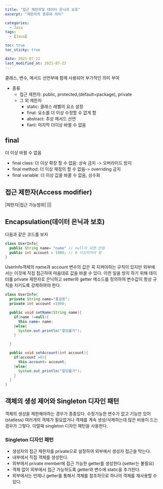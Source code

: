 ```yaml
---
title: "접근 제한자및 데이터 은닉과 보호"
excerpt: "제한자의 종류와 의미"

categories:
  - Java
tags:
  - [Java]

toc: true
toc_sticky: true

date: 2021-07-22
last_modified_at: 2021-07-22
---
```


클래스, 변수, 메서드 선언부에 함께 사용되어 부가적인 의미 부여

- 종류
  - 접근 제한자: public, protected,(default=package), private
  - 그 외 제한자
    - static: 클래스 레벨의 요소 설정
    - final: 요소를 더 이상 수정할 수 없게 함
    - abstract: 추상 메서드 선언
    - fianl: 마지막 더이상 바뀔 수 없음

## final

더 이상 바뀔 수 없음

- final class: 더 이상 확장 할 수 없음: 상속 금지 -> 오버라이드 방지
- final method: 더 이상 재정의 할 수 없음-> overriding 금지
- final variable: 더 이상 값을 바꿀 수 없음, 상수화

## 접근 제한자(Access modifier)

|제한자|접근 가능범위|
|||

## Encapsulation(데이터 은닉과 보호)

다음과 같은 코드를 보자

```java
class UserInfo{
  public String name= "name" // null이 되면 안됨
  public int account = 1000; // 0 이상이어야 함
}
```

UserInfo객체의 name과 account 변수의 값은 꼭 지켜야하는 규칙이 있지만 외부에서는 이것에 직접 접근하여 마음대로 값을 바꿀 수 있다. 이런 일을 방지 하기 위해 데이터를 private 제한자로 은닉하고 setter와 getter 메소드를 정의하여 변수값이 항상 규칙을 지키도록 강제하여야 한다.

```java
class UserInfo{
  private String name="홍길동";
  private int account =1000;

  public void setName(String name){
    if(name !=null){
      this.name= name;
    }else{
      System.out.println("할당불가");
    }

  }

  public void setAccount(int account){
    if(account >0){
      this.account= account;
    }else{
      System.out.println("할당불가");
    }
  }
}
```

## 객체의 생성 제어와 Singleton 디자인 패턴

객체의 생성을 제한해야하는 경우가 종종있다. 수정가능한 변수가 없고 기능만 있어(statless) 여러개의 객체가 필요없거나 객체를 계속 생성/삭제하는데 많은 비용이 드는 경우가 그렇다. 이럴때 singleton 디자인 패턴을 사용한다.

### Singleton 디자인 패턴

- 생성자의 접근 제한자를 private으로 설정하여 외부에서 생성자 접근을 막는다.
- 내부에서 직접 객체를 생성한다.
- 외부에서 private member에 접근 가능한 getter를 생성한다.(setter는 불필요)
- 객체 없이 외부에서 접근 가능하도록 getter와 변수에 static을 추가한다.
- 외부에서는 언제나 getter를 통해서 객체를 참조하므로 하나의 객체를 재사용할 수 있다.
